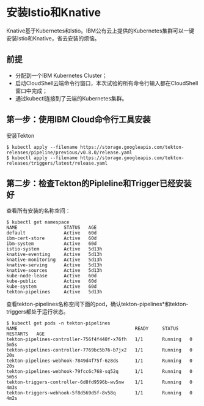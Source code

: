 # 安装Istio和Knative

Knative基于Kubernetes和Istio。IBM公有云上提供的Kubernetes集群可以一键安装Istio和Knative，省去安装的烦恼。

## 前提

* 分配到一个IBM Kubernetes Cluster；
* 启动CloudShell云端命令行窗口，本次试验的所有命令行输入都在CloudShell窗口中完成；
* 通过kubectl连接到了云端的Kubernetes集群。

## 第一步：使用IBM Cloud命令行工具安装

安装Tekton
```
$ kubectl apply --filename https://storage.googleapis.com/tekton-releases/pipeline/previous/v0.8.0/release.yaml
$ kubectl apply --filename https://storage.googleapis.com/tekton-releases/triggers/latest/release.yaml
```


## 第二步：检查Tekton的Pipleline和Trigger已经安装好

查看所有安装的名称空间：
```
$ kubectl get namespace
NAME                 STATUS   AGE
default              Active   60d
ibm-cert-store       Active   60d
ibm-system           Active   60d
istio-system         Active   5d13h
knative-eventing     Active   5d13h
knative-monitoring   Active   5d13h
knative-serving      Active   5d13h
knative-sources      Active   5d13h
kube-node-lease      Active   60d
kube-public          Active   60d
kube-system          Active   60d
tekton-pipelines     Active   5d13h
```

查看tekton-pipelines名称空间下面的pod，确认tekton-pipelines*和tekton-triggers都处于运行状态。
```
$ kubectl get pods -n tekton-pipelines
NAME                                           READY     STATUS    RESTARTS   AGE
tekton-pipelines-controller-756f4f448f-x76fh   1/1       Running   0          5m5s
tekton-pipelines-controller-7769bc5b76-b7jx2   1/1       Running   0          20s
tekton-pipelines-webhook-7849d4f75f-6z8ds      1/1       Running   0          20s
tekton-pipelines-webhook-79fcc6c768-sq52q      1/1       Running   0          5m5s
tekton-triggers-controller-6d8fd9596b-wv5nw    1/1       Running   0          4m3s
tekton-triggers-webhook-5f8d569d5f-8v58q       1/1       Running   0          4m2s
```


